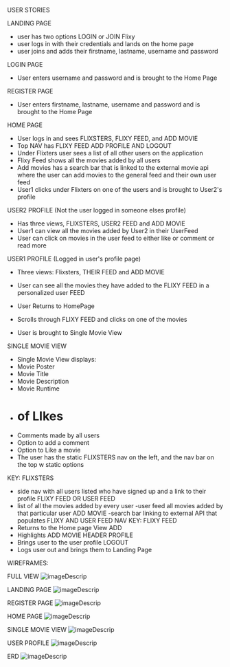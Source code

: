 USER STORIES

LANDING PAGE 
- user has two options LOGIN or JOIN Flixy 
- user logs in with their credentials and lands on the home page
- user joins and adds their firstname, lastname, username and password

LOGIN PAGE
- User enters username and password and is brought to the Home Page

REGISTER PAGE
- User enters firstname, lastname, username and password and is brought to the Home Page

HOME PAGE 
- User logs in and sees FLIXSTERS, FLIXY FEED, and ADD MOVIE 
- Top NAV has FLIXY FEED ADD PROFILE AND LOGOUT
- Under Flixters user sees a list of all other users on the application
- Flixy Feed shows all the movies added by all users
- Add movies has a search bar that is linked to the external movie api 
where the user can add movies to the general feed and their own user feed
- User1 clicks under Flixters on one of the users and is brought to User2's profile

USER2 PROFILE (Not the user logged in someone elses profile)
- Has three views, FLIXSTERS, USER2 FEED and ADD MOVIE 
- User1 can view all the movies added by User2 in their UserFeed
- User can click on movies in the user feed to either like or comment or read more

USER1 PROFILE (Logged in user's profile page)
- Three views: Flixsters, THEIR FEED and ADD MOVIE
- User can see all the movies they have added to the FLIXY FEED in a personalized user FEED

- User Returns to HomePage
- Scrolls through FLIXY FEED and clicks on one of the movies
- User is brought to Single Movie View

SINGLE MOVIE VIEW
- Single Movie View displays:
- Movie Poster
- Movie Title
- Movie Description
- Movie Runtime
- # of LIkes 
- Comments made by all users
- Option to add a comment 
- Option to Like a movie 
- The user has the static FLIXSTERS nav on the left, and the nav bar on the top w static options

KEY:
FLIXSTERS
- side nav with all users listed who have signed up and a link to their profile
FLIXY FEED OR USER FEED 
- list of all the movies added by every user 
-user feed all movies added by that particular user
ADD MOVIE
-search bar linking to external API that populates FLIXY AND USER FEED
NAV KEY:
FLIXY FEED
- Returns to the Home page View
ADD
- Highlights ADD MOVIE HEADER
PROFILE
- Brings user to the user profile
LOGOUT
- Logs user out and brings them to Landing Page 

WIREFRAMES: 

FULL VIEW
![imageDescrip](https://i.imgur.com/zWBdeXv.jpg)

LANDING PAGE
![imageDescrip](https://i.imgur.com/LmdZURf.jpg)

REGISTER PAGE
![imageDescrip](https://i.imgur.com/xj0jgbX.jpg)

HOME PAGE
![imageDescrip](https://i.imgur.com/wnXrjf1.jpg)

SINGLE MOVIE VIEW
![imageDescrip](https://i.imgur.com/4j5iHpQ.jpg)

USER PROFILE
![imageDescrip](https://i.imgur.com/0cEU8pn.jpg)

ERD
![imageDescrip](https://i.imgur.com/AFXEuN3.jpg)


